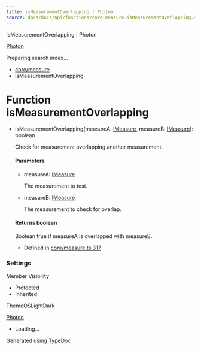 ```yaml
---
title: isMeasurementOverlapping | Photon
source: docs/docs/api/functions/core_measure.isMeasurementOverlapping.html
---
```


isMeasurementOverlapping | Photon

[Photon](../index.html)




Preparing search index...

* [core/measure](../modules/core_measure.html)
* isMeasurementOverlapping

# Function isMeasurementOverlapping

* isMeasurementOverlapping(measureA: [IMeasure](../interfaces/core_maker.IMeasure.html), measureB: [IMeasure](../interfaces/core_maker.IMeasure.html)): boolean

  Check for measurement overlapping another measurement.

  #### Parameters

  + measureA: [IMeasure](../interfaces/core_maker.IMeasure.html)

    The measurement to test.
  + measureB: [IMeasure](../interfaces/core_maker.IMeasure.html)

    The measurement to check for overlap.

  #### Returns boolean

  Boolean true if measureA is overlapped with measureB.

  + Defined in [core/measure.ts:317](https://github.com/mwhite454/photon/blob/main/packages/photon/src/core/measure.ts#L317)

### Settings

Member Visibility

* Protected
* Inherited

ThemeOSLightDark

[Photon](../index.html)

* Loading...

Generated using [TypeDoc](https://typedoc.org/)
